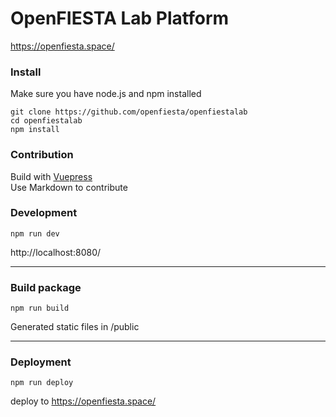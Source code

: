 # OpenFIESTA Lab Platform
https://openfiesta.space/

### Install
Make sure you have node.js and npm installed

```
git clone https://github.com/openfiesta/openfiestalab
cd openfiestalab
npm install
```
### Contribution
Build with [Vuepress](https://vuepress.vuejs.org/)  
Use Markdown to contribute

### Development 
```
npm run dev
```
http://localhost:8080/

---
### Build package
```
npm run build
```
Generated static files in /public

---

### Deployment
```
npm run deploy 
```
deploy to https://openfiesta.space/

